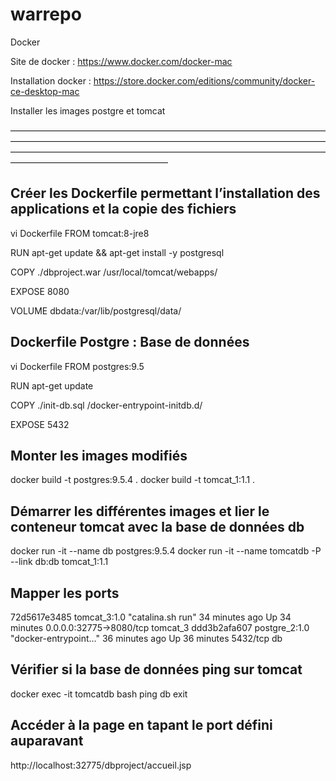 # warrepo

Docker

Site de docker :
https://www.docker.com/docker-mac

Installation docker :
https://store.docker.com/editions/community/docker-ce-desktop-mac

Installer les images postgre et tomcat

——————————————————————————————————————————————————————————————————————————————————————————————————————————————————————————————


## Créer les Dockerfile permettant l’installation des applications et la copie des fichiers
vi Dockerfile
FROM tomcat:8-jre8

RUN apt-get update && apt-get install -y postgresql

COPY ./dbproject.war /usr/local/tomcat/webapps/

EXPOSE 8080

VOLUME dbdata:/var/lib/postgresql/data/



## Dockerfile Postgre : Base de données
vi Dockerfile
FROM postgres:9.5

RUN apt-get update

COPY ./init-db.sql /docker-entrypoint-initdb.d/

EXPOSE 5432




## Monter les images modifiés
docker build -t postgres:9.5.4 .
docker build -t tomcat_1:1.1 .


## Démarrer les différentes images et lier le conteneur tomcat avec la base de données db
docker run -it --name db postgres:9.5.4
docker run -it --name tomcatdb -P --link db:db tomcat_1:1.1

## Mapper les ports
72d5617e3485        tomcat_3:1.0        "catalina.sh run"        34 minutes ago      Up 34 minutes       0.0.0.0:32775->8080/tcp   tomcat_3
ddd3b2afa607        postgre_2:1.0       "docker-entrypoint..."   36 minutes ago      Up 36 minutes       5432/tcp                  db

## Vérifier si la base de données ping sur tomcat
docker exec -it tomcatdb bash
ping db
exit

## Accéder à la page en tapant le port défini auparavant 
http://localhost:32775/dbproject/accueil.jsp
